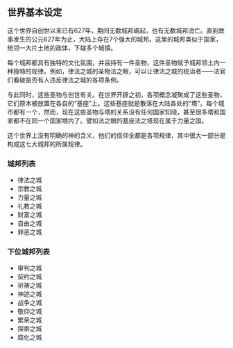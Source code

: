 ---
---
## 世界基本设定

这个世界自创世以来已有627年，期间无数城邦崛起，也有无数城邦消亡。直到故事发生的公元627年为止，大陆上存在7个强大的城邦。这里的城邦类似于国家，统领一大片土地的政体，下辖多个城镇。

每个城邦都具有独特的文化氛围，并且持有一件圣物，这件圣物赋予城邦领土内一种独特的规律。例如，律法之城的圣物法之眼，可以让律法之城的统治者——法官们看破是否有人违反律法之城的各项条例。

与此同时，这些圣物与创世有关。在世界开辟之初，各项概念凝聚成了这些圣物，它们原本被放置在各自的“基座”上。这些基座就是散落在大陆各处的“塔”。每个城市都有一个，然而，现在这些圣物与塔的关系没有任何国家知晓，甚至很多塔和国家都不在同一个国家境内了。譬如法之眼的基座法之塔现在属于力量之国。

这个世界上没有明确的神的含义，他们的信仰全都是各项规律，其中很大一部分是构成这七大城邦的所属规律。

### 城邦列表

- 律法之城
- 宗教之城
- 力量之城
- 礼教之城
- 财富之城
- 自由之城
- 罪恶之城

### 下位城邦列表

- 审判之城
- 契约之城
- 祈祷之城
- 神迹之城
- 战争之城
- 敬仰之城
- 繁荣之城
- 探索之城
- 腐化之城